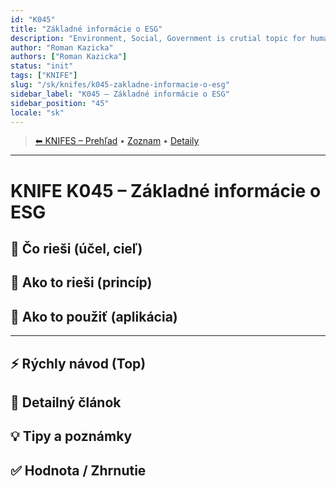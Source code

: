 ```yaml
---
id: "K045"
title: "Základné informácie o ESG"
description: "Environment, Social, Government is crutial topic for human being survival. It is important to understand  the background"
author: "Roman Kazicka"
authors: ["Roman Kazicka"]
status: "init"
tags: ["KNIFE"]
slug: "/sk/knifes/k045-zakladne-informacie-o-esg"
sidebar_label: "K045 – Základné informácie o ESG"
sidebar_position: "45"
locale: "sk"
---
```

<!-- body:start -->

<!-- nav:knifes -->
> [⬅ KNIFES – Prehľad](../KNIFEsOverview.md) • [Zoznam](../KNIFE_Overview_List.md) • [Detaily](../KNIFE_Overview_Details.md)
---
# KNIFE K045 – Základné informácie o ESG

## 🎯 Čo rieši (účel, cieľ)

## 🧩 Ako to rieši (princíp)

## 🧪 Ako to použiť (aplikácia)

---

## ⚡ Rýchly návod (Top)

## 📜 Detailný článok

## 💡 Tipy a poznámky

## ✅ Hodnota / Zhrnutie
